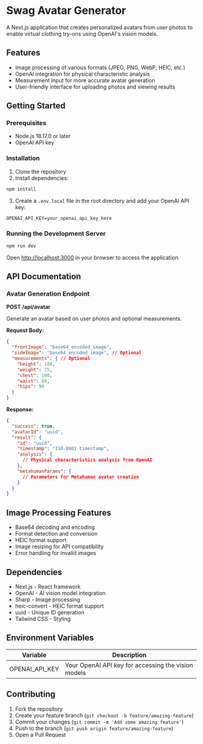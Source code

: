 # Swag Avatar Generator

A Next.js application that creates personalized avatars from user photos to enable virtual clothing try-ons using OpenAI's vision models.

## Features

- Image processing of various formats (JPEG, PNG, WebP, HEIC, etc.)
- OpenAI integration for physical characteristic analysis
- Measurement input for more accurate avatar generation
- User-friendly interface for uploading photos and viewing results

## Getting Started

### Prerequisites

- Node.js 18.17.0 or later
- OpenAI API key

### Installation

1. Clone the repository
2. Install dependencies:

```bash
npm install
```

3. Create a `.env.local` file in the root directory and add your OpenAI API key:

```
OPENAI_API_KEY=your_openai_api_key_here
```

### Running the Development Server

```bash
npm run dev
```

Open [http://localhost:3000](http://localhost:3000) in your browser to access the application.

## API Documentation

### Avatar Generation Endpoint

**POST /api/avatar**

Generate an avatar based on user photos and optional measurements.

**Request Body:**

```json
{
  "frontImage": "base64_encoded_image",
  "sideImage": "base64_encoded_image", // Optional
  "measurements": { // Optional
    "height": 180,
    "weight": 75,
    "chest": 100,
    "waist": 80,
    "hips": 90
  }
}
```

**Response:**

```json
{
  "success": true,
  "avatarId": "uuid",
  "result": {
    "id": "uuid",
    "timestamp": "ISO-8601 timestamp",
    "analysis": {
      // Physical characteristics analysis from OpenAI
    },
    "metahumanParams": {
      // Parameters for Metahuman avatar creation
    }
  }
}
```

## Image Processing Features

- Base64 decoding and encoding
- Format detection and conversion
- HEIC format support
- Image resizing for API compatibility
- Error handling for invalid images

## Dependencies

- Next.js - React framework
- OpenAI - AI vision model integration
- Sharp - Image processing
- heic-convert - HEIC format support
- uuid - Unique ID generation
- Tailwind CSS - Styling

## Environment Variables

| Variable | Description |
|----------|-------------|
| OPENAI_API_KEY | Your OpenAI API key for accessing the vision models |

## Contributing

1. Fork the repository
2. Create your feature branch (`git checkout -b feature/amazing-feature`)
3. Commit your changes (`git commit -m 'Add some amazing feature'`)
4. Push to the branch (`git push origin feature/amazing-feature`)
5. Open a Pull Request
